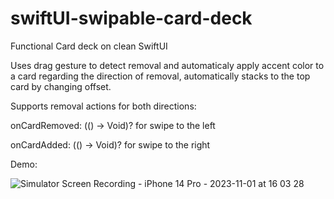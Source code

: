 # swiftUI-swipable-card-deck

Functional Card deck on clean SwiftUI 

Uses drag gesture to detect removal and automaticaly apply accent color to a card regarding the direction of removal, automatically stacks to the top card by changing offset.

Supports removal actions for both directions:

onCardRemoved: (() -> Void)? for swipe to the left

onCardAdded: (() -> Void)? for swipe to the right

Demo:


![Simulator Screen Recording - iPhone 14 Pro - 2023-11-01 at 16 03 28](https://github.com/tonyfalkovskiy/swiftUI-swipable-card-deck/assets/60240721/d3853cbb-eb2c-4755-a21a-d19423f26082)

